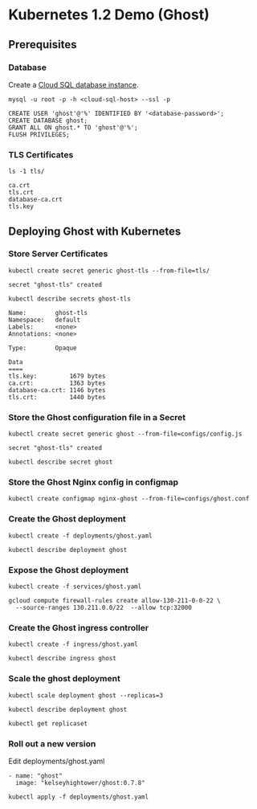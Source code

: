 # Kubernetes 1.2 Demo (Ghost)

## Prerequisites 

### Database

Create a [Cloud SQL database instance](https://cloud.google.com/sql/docs/create-instance).


```
mysql -u root -p -h <cloud-sql-host> --ssl -p
```

```
CREATE USER 'ghost'@'%' IDENTIFIED BY '<database-password>';
CREATE DATABASE ghost;
GRANT ALL ON ghost.* TO 'ghost'@'%';
FLUSH PRIVILEGES;
```

### TLS Certificates

```
ls -1 tls/
```
```
ca.crt
tls.crt
database-ca.crt
tls.key
```

## Deploying Ghost with Kubernetes

### Store Server Certificates

```
kubectl create secret generic ghost-tls --from-file=tls/
```
```
secret "ghost-tls" created
```


```
kubectl describe secrets ghost-tls
```

```
Name:        ghost-tls
Namespace:   default
Labels:      <none>
Annotations: <none>

Type:        Opaque

Data
====
tls.key:         1679 bytes
ca.crt:          1363 bytes
database-ca.crt: 1146 bytes
tls.crt:         1440 bytes
```

### Store the Ghost configuration file in a Secret

```
kubectl create secret generic ghost --from-file=configs/config.js 
```

```
secret "ghost-tls" created
```

```
kubectl describe secret ghost
```

### Store the Ghost Nginx config in configmap

```
kubectl create configmap nginx-ghost --from-file=configs/ghost.conf
```

### Create the Ghost deployment

```
kubectl create -f deployments/ghost.yaml
```

```
kubectl describe deployment ghost
```

### Expose the Ghost deployment

```
kubectl create -f services/ghost.yaml
```

```
gcloud compute firewall-rules create allow-130-211-0-0-22 \
  --source-ranges 130.211.0.0/22  --allow tcp:32000
```

### Create the Ghost ingress controller

```
kubectl create -f ingress/ghost.yaml
```

```
kubectl describe ingress ghost
```

### Scale the ghost deployment

```
kubectl scale deployment ghost --replicas=3
```

```
kubectl describe deployment ghost
```

```
kubectl get replicaset
```

### Roll out a new version

Edit deployments/ghost.yaml

```
- name: "ghost"
  image: "kelseyhightower/ghost:0.7.8"
```

```
kubectl apply -f deployments/ghost.yaml
```

